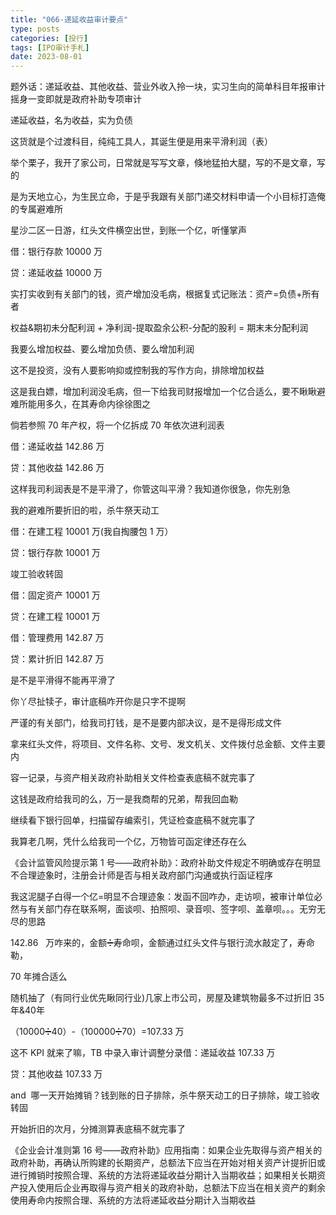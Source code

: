 ```yaml
---
title: "066-递延收益审计要点"
type: posts
categories: [投行]
tags: [IPO审计手札]
date: 2023-08-01
---
```

题外话：递延收益、其他收益、营业外收入拎一块，实习生向的简单科目年报审计摇身一变即就是政府补助专项审计

递延收益，名为收益，实为负债

这货就是个过渡科目，纯纯工具人，其诞生便是用来平滑利润（表）

举个栗子，我开了家公司，日常就是写写文章，倏地猛拍大腿，写的不是文章，写的

是为天地立心，为生民立命，于是乎我跟有关部门递交材料申请一个小目标打造俺的专属避难所

星沙二区一日游，红头文件横空出世，到账一个亿，听懂掌声

借：银行存款 10000 万

贷：递延收益 10000 万

实打实收到有关部门的钱，资产增加没毛病，根据复式记账法：资产=负债+所有者

权益&期初未分配利润 + 净利润-提取盈余公积-分配的股利 = 期末未分配利润

我要么增加权益、要么增加负债、要么增加利润

这不是投资，没有人要影响抑或控制我的写作方向，排除增加权益

  

这是我白嫖，增加利润没毛病，但一下给我司财报增加一个亿合适么，要不瞅瞅避难所能用多久，在其寿命内徐徐图之

倘若参照 70 年产权，将一个亿拆成 70 年依次进利润表

借：递延收益 142.86 万

贷：其他收益 142.86 万

这样我司利润表是不是平滑了，你管这叫平滑？我知道你很急，你先别急

我的避难所要折旧的啦，杀牛祭天动工

借：在建工程 10001 万(我自掏腰包 1 万）

贷：银行存款 10001 万

竣工验收转固

借：固定资产 10001 万

贷：在建工程 10001 万

借：管理费用 142.87 万

贷：累计折旧 142.87 万

是不是平滑得不能再平滑了

  

你丫尽扯犊子，审计底稿咋开你是只字不提啊

严谨的有关部门，给我司打钱，是不是要内部决议，是不是得形成文件

拿来红头文件，将项目、文件名称、文号、发文机关、文件拨付总金额、文件主要内

容一记录，与资产相关政府补助相关文件检查表底稿不就完事了

这钱是政府给我司的么，万一是我商帮的兄弟，帮我回血勒

继续看下银行回单，扫描留存编索引，凭证检查底稿不就完事了

我算老几啊，凭什么给我司一个亿，万物皆可函定律还存在么

《会计监管风险提示第 1 号——政府补助》：政府补助文件规定不明确或存在明显不合理迹象时，注册会计师是否与相关政府部门沟通或执行函证程序

我这泥腿子白得一个亿=明显不合理迹象：发函不回咋办，走访呗，被审计单位必然与有关部门存在联系啊，面谈呗、拍照呗、录音呗、签字呗、盖章呗。。。无穷无尽的思路

142.86   万咋来的，金额➗寿命呗，金额通过红头文件与银行流水敲定了，寿命勒，

70 年摊合适么

  

随机抽了（有同行业优先瞅同行业)几家上市公司，房屋及建筑物最多不过折旧 35 年&40年

（10000➗40）-（100000➗70）=107.33 万

这不 KPI 就来了嘛，TB 中录入审计调整分录借：递延收益 107.33 万

贷：其他收益 107.33 万

and  哪一天开始摊销？钱到账的日子排除，杀牛祭天动工的日子排除，竣工验收转固

开始折旧的次月，分摊测算表底稿不就完事了

《企业会计准则第 16 号——政府补助》应用指南：如果企业先取得与资产相关的政府补助，再确认所购建的长期资产，总额法下应当在开始对相关资产计提折旧或进行摊销时按照合理、系统的方法将递延收益分期计入当期收益；如果相关长期资产投入使用后企业再取得与资产相关的政府补助，总额法下应当在相关资产的剩余使用寿命内按照合理、系统的方法将递延收益分期计入当期收益